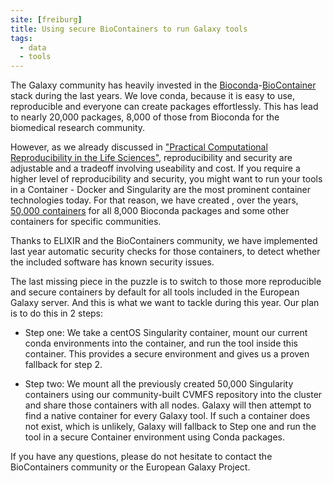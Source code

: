 ```yaml
---
site: [freiburg]
title: Using secure BioContainers to run Galaxy tools
tags:
  - data
  - tools
---
```


The Galaxy community has heavily invested in the [Bioconda](https://doi.org/10.1038/s41592-018-0046-7)-[BioContainer](https://doi.org/10.1093/bioinformatics/btx192)
stack during the last years. We love conda, because it is easy to use, reproducible and everyone can create packages effortlessly. This has lead to nearly 20,000 packages, 8,000 of those
from Bioconda for the biomedical research community.

However, as we already discussed in ["Practical Computational Reproducibility in the Life Sciences"](https://doi.org/10.1016/j.cels.2018.03.014), reproducibility and security are
adjustable and a tradeoff involving useability and cost. If you require a higher level of reproducibility and security, you might want
to run your tools in a Container - Docker and Singularity are the most prominent container technologies today. For that reason, we have created
, over the years, [50,000 containers](https://doi.org/10.1021/acs.jproteome.0c00904) for all 8,000 Bioconda packages and some other containers for specific communities.

Thanks to ELIXIR and the BioContainers community, we have implemented last year automatic security checks for those containers, to detect whether the included software has known
security issues.

The last missing piece in the puzzle is to switch to those more reproducible and secure containers by default for all tools included in the European Galaxy server.
And this is what we want to tackle during this year. Our plan is to do this in 2 steps:

- Step one: We take a centOS Singularity container, mount our current conda environments into the container, and run the tool inside this container. This provides a secure
environment and gives us a proven fallback for step 2.

- Step two: We mount all the previously created 50,000 Singularity containers using our community-built CVMFS repository into the cluster and share those containers with
all nodes. Galaxy will then attempt to find a native container for every Galaxy tool. If such a container does not exist, which is unlikely, Galaxy will fallback to Step one and
run the tool in a secure Container environment using Conda packages.

If you have any questions, please do not hesitate to contact the BioContainers community or the European Galaxy Project.
